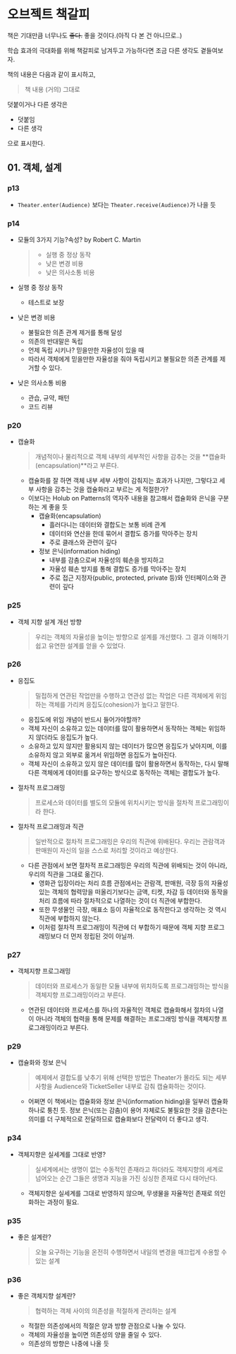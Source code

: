 # 오브젝트 책갈피

책은 기대만큼 너무나도 ~~좋다.~~ 좋을 것이다.(아직 다 본 건 아니므로..)

학습 효과의 극대화를 위해 책갈피로 남겨두고 가능하다면 조금 다른 생각도 곁들여보자.

책의 내용은 다음과 같이 표시하고,

>책 내용 (거의) 그대로

덧붙이거나 다른 생각은 

- 덧붙임
- 다른 생각

으로 표시한다.

## 01. 객체, 설계

### p13

- `Theater.enter(Audience)` 보다는 `Theater.receive(Audience)`가 나을 듯

### p14

- 모듈의 3가지 기능?속성? by Robert C. Martin

  >- 실행 중 정상 동작
  >- 낮은 변경 비용
  >- 낮은 의사소통 비용

- 실행 중 정상 동작
  - 테스트로 보장
- 낮은 변경 비용
  - 불필요한 의존 관계 제거를 통해 달성
  - 의존의 반대말은 독립
  - 언제 독립 시키나? 믿을만한 자율성이 있을 때
  - 따라서 객체에게 믿을만한 자율성을 줘야 독립시키고 불필요한 의존 관계를 제거할 수 있다.
- 낮은 의사소통 비용
  - 관습, 규약, 패턴
  - 코드 리뷰

### p20

- 캡슐화
  
  >개념적이나 물리적으로 객체 내부의 세부적인 사항을 감추는 것을 **캡슐화(encapsulation)**라고 부른다.

  - 캡슐화를 잘 하면 객체 내부 세부 사항이 감춰지는 효과가 나지만, 그렇다고 세부 사항을 감추는 것을 캡슐화라고 부르는 게 적절한가?
  - 이보다는 Holub on Patterns의 역자주 내용을 참고해서 캡슐화와 은닉을 구분하는 게 좋을 듯
    - 캡슐화(encapsulation)
      - 흘러다니는 데이터와 결합도는 보통 비례 관계
      - 데이터와 연산을 한데 묶어서 결합도 증가를 막아주는 장치
      - 주로 클래스와 관련이 깊다
    - 정보 은닉(information hiding)
      - 내부를 감춤으로써 자율성의 훼손을 방지하고
      - 자율성 훼손 방지를 통해 결합도 증가를 막아주는 장치
      - 주로 접근 지정자(public, protected, private 등)와 인터페이스와 관련이 깊다

### p25

- 객체 지향 설계 개선 방향

  >우리는 객체의 자율성을 높이는 방향으로 설계를 개선했다. 그 결과 이해하기 쉽고 유연한 설계를 얻을 수 있었다.

### p26

- 응집도

  >밀접하게 연관된 작업만을 수행하고 연관성 없는 작업은 다른 객체에게 위임하는 객체를 가리켜 응집도(cohesion)가 높다고 말한다.
  
  - 응집도에 위임 개념이 반드시 들어가야할까?
  - 객체 자신이 소유하고 있는 데이터를 많이 활용하면서 동작하는 객체는 위임하지 않더라도 응집도가 높다.
  - 소유하고 있지 않지만 활용되지 않는 데이터가 많으면 응집도가 낮아지며, 이를 소유하지 않고 외부로 옮겨서 위임하면 응집도가 높아진다.
  - 객체 자신이 소유하고 있지 않은 데이터를 많이 활용하면서 동작하는, 다시 말해 다른 객체에게 데이터를 요구하는 방식으로 동작하는 객체는 결합도가 높다.

- 절차적 프로그래밍

  >프로세스와 데이터를 별도의 모듈에 위치시키는 방식을 절차적 프로그래밍이라 한다.

- 절차적 프로그래밍과 직관

  >일반적으로 절차적 프로그래밍은 우리의 직관에 위배된다. 우리는 관람객과 판매원이 자신의 일을 스스로 처리할 것이라고 예상한다.

  - 다른 관점에서 보면 절차적 프로그래밍은 우리의 직관에 위배되는 것이 아니라, 우리의 직관을 그대로 옮긴다.
    - 영화관 입장이라는 처리 흐름 관점에서는 관람객, 판매원, 극장 등의 자율성 있는 객체의 협력망을 떠올리기보다는 금액, 티켓, 차감 등 데이터와 동작을 처리 흐름에 따라 절차적으로 나열하는 것이 더 직관에 부합한다.
    - 또한 무생물인 극장, 매표소 등이 자율적으로 동작한다고 생각하는 것 역시 직관에 부합하지 않는다.
    - 이처럼 절차적 프로그래밍이 직관에 더 부합하기 때문에 객체 지향 프로그래밍보다 더 먼저 정립된 것이 아닐까.

### p27

- 객체지향 프로그래밍

  >데이터와 프로세스가 동일한 모듈 내부에 위치하도록 프로그래밍하는 방식을 객체지향 프로그래밍이라고 부른다.

  - 연관된 데이터와 프로세스를 하나의 자율적인 객체로 캡슐화해서 절차의 나열이 아니라 객체의 협력을 통해 문제를 해결하는 프로그래밍 방식을 객체지향 프로그래밍이라고 부른다.

### p29

- 캡슐화와 정보 은닉

  >예제에서 결합도를 낮추기 위해 선택한 방법은 Theater가 몰라도 되는 세부사항을 Audience와 TicketSeller 내부로 감춰 캡슐화하는 것이다.

  - 어쩌면 이 책에서는 캡슐화와 정보 은닉(information hiding)을 일부러 캡슐화 하나로 퉁친 듯. 정보 은닉(또는 감춤)이 용어 자체로도 불필요한 것을 감춘다는 의미를 더 구체적으로 전달하므로 캡슐화보다 전달력이 더 좋다고 생각.

### p34

- 객체지향은 실세계를 그대로 반영?

  >실세계에서는 생명이 없는 수동적인 존재라고 하더라도 객체지향의 세계로 넘어오는 순간 그들은 생명과 지능을 가진 싱싱한 존재로 다시 태어난다.

  - 객체지향은 실세계를 그대로 반영하지 않으며, 무생물을 자율적인 존재로 의인화하는 과정이 필요.

### p35

- 좋은 설계란?

  >오늘 요구하는 기능을 온전히 수행하면서 내일의 변경을 매끄럽게 수용할 수 있는 설계

### p36

- 좋은 객체지향 설계란?

  >협력하는 객체 사이의 의존성을 적절하게 관리하는 설계

  - 적절한 의존성에서의 적절은 양과 방향 관점으로 나눌 수 있다.
  - 객체의 자율성을 높이면 의존성의 양을 줄일 수 있다.
  - 의존성의 방향은 나중에 나올 듯

